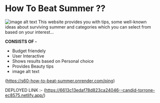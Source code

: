 # How To Beat Summer ??
![image alt text](https://i.pinimg.com/564x/e3/ae/a7/e3aea7944ec067ed3ef8e5aee2adaf0f.jpg)
This website provides you with tips, some well-known ideas about surviving summer and categories which you can select from based on your interest...

**CONSISTS OF -**

* Budget friendely
* User Interactive
* Shows results based on Personal choice
* Provides Beauty tips
* image alt text

(https://s60-how-to-beat-summer.onrender.com/ping)

DEPLOYED LINK :- (https://6613c13edaf78d823ca24046--candid-torrone-ec8575.netlify.app/)